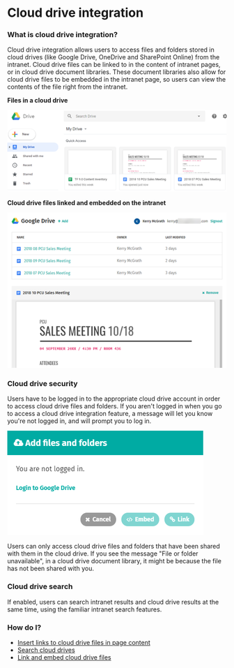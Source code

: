 # Cloud drive integration

### What is cloud drive integration?

Cloud drive integration allows users to access files and folders stored in cloud drives \(like Google Drive, OneDrive and SharePoint Online\) from the intranet. Cloud drive files can be linked to in the content of intranet pages, or in cloud drive document libraries. These document libraries also allow for cloud drive files to be embedded in the intranet page, so users can view the contents of the file right from the intranet.  
  
**Files in a cloud drive**

![](../../.gitbook/assets/1%20%28120%29.png)

**Cloud drive files linked and embedded on the intranet**

![](../../.gitbook/assets/2%20%2812%29.png)

### Cloud drive security

Users have to be logged in to the appropriate cloud drive account in order to access cloud drive files and folders. If you aren't logged in when you go to access a cloud drive integration feature, a message will let you know you're not logged in, and will prompt you to log in.  


![](../../.gitbook/assets/3%20%2850%29.png)



Users can only access cloud drive files and folders that have been shared with them in the cloud drive. If you see the message "File or folder unavailable", in a cloud drive document library, it might be because the file has not been shared with you.

### Cloud drive search

If enabled, users can search intranet results and cloud drive results at the same time, using the familiar intranet search features.

### How do I?

* [Insert links to cloud drive files in page content](link-to-cloud-drive-files-in-page-content.md)
* [Search cloud drives](search-cloud-drives.md)
* [Link and embed cloud drive files](link-and-embed-cloud-drive-files.md)

